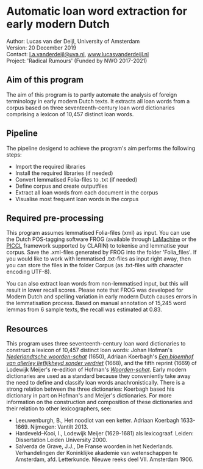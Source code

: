 # Automatic loan word extraction for early modern Dutch

Author: Lucas van der Deijl, University of Amsterdam  
Version: 20 December 2019  
Contact: l.a.vanderdeijl@uva.nl, www.lucasvanderdeijl.nl  
Project: 'Radical Rumours' (Funded by NWO 2017-2021)  

## Aim of this program

The aim of this program is to partly automate the analysis of foreign terminology in early modern Dutch texts. It extracts all loan words from a corpus based on three seventeenth-century loan word dictionaries comprising a lexicon of 10,457 distinct loan words.

## Pipeline
The pipeline desigend to achieve the program's aim performs the following steps:

+ Import the required libraries
+ Install the required libraries (if needed)
+ Convert lemmatised Folia-files to .txt (if needed)
+ Define corpus and create outputfiles
+ Extract all loan words from each document in the corpus
+ Visualise most frequent loan words in the corpus

## Required pre-processing

This program assumes lemmatised Folia-files (xml) as input. You can use the Dutch POS-tagging software FROG (available through <a href="https://proycon.github.io/LaMachine/">LaMachine</a> or the <a href="http://portal.clarin.nl/node/14392">PICCL</a> framework supported by CLARIN) to tokenise and lemmatise your corpus. Save the .xml-files generated by FROG into the folder 'Folia_files'. If you would like to work with lemmatised .txt-files as input right away, then you can store the files in the folder Corpus (as .txt-files with character encoding UTF-8). 

You can also extract loan words from non-lemmatised input, but this will result in lower recall scores. Please note that FROG was developed for Modern Dutch and spelling variation in early modern Dutch causes errors in the lemmatisation process. Based on manual annotation of 15,245 word lemmas from 6 sample texts, the recall was estimated at 0.83. 

## Resources

This program uses three seventeenth-century loan word dictionaries to construct a lexicon of 10,457 distinct loan words: Johan Hofman's <a href="https://dbnl.org/tekst/hofm005nede02_01/index.php">*Nederlandtsche woorden-schat*</a> (1650),  Adriaan Koerbagh's <a href="https://dbnl.org/tekst/koer001bloe01_01/index.php">*Een bloemhof van allerley lieflijkheyd sonder verdriet*</a> (1668), and the fifth reprint (1669) of Lodewijk Meijer's re-edition of Hofman's <a href="https://dbnl.org/tekst/meij001lmei01_01/">*Woorden-schat*</a>. Early modern dictionaries are used as a standard because they conveniently take away the need to define and classify loan words anachronistically. There is a strong relation between the three dictionaries: Koerbagh based his dictionary in part on Hofman's and Meijer's dictionaries. For more information on the construction and composition of these dictionaries and their relation to other lexicographers, see: 

+ Leeuwenburgh, B., Het noodlot van een ketter. Adriaan Koerbagh 1633-1669. Nijmegen: Vantilt 2013.</li>
+ Hardeveld–Kooi, I., Lodewijk Meijer (1629-1681) als lexicograaf. Leiden: Dissertation Leiden University 2000.</li>
+ Salverda de Grave, J.J., De Franse woorden in het Nederlands. Verhandelingen der Koninklijke akademie van wetenschappen te Amsterdam, afd. Letterkunde. Nieuwe reeks deel VII. Amsterdam 1906.
